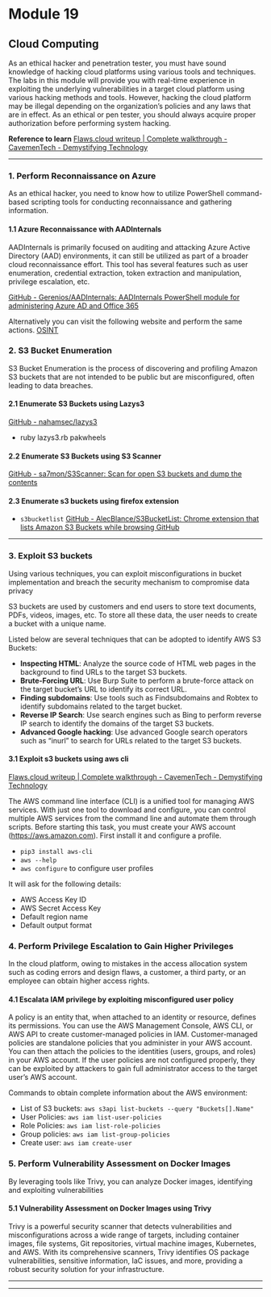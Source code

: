 # Module 19

## Cloud Computing
As an ethical hacker and penetration tester, you must have sound knowledge of hacking cloud platforms using various tools and techniques. The labs in this module will provide you with real-time experience in exploiting the underlying vulnerabilities in a target cloud platform using various hacking methods and tools. However, hacking the cloud platform may be illegal depending on the organization’s policies and any laws that are in effect. As an ethical or pen tester, you should always acquire proper authorization before performing system hacking.

**Reference to learn**
[Flaws.cloud writeup | Complete walkthrough - CavemenTech - Demystifying Technology](https://cavementech.com/2022/12/flaws-cloud-writeup.html)

---

### 1. Perform Reconnaissance on Azure
As an ethical hacker, you need to know how to utilize PowerShell command-based scripting tools for conducting reconnaissance and gathering information.

#### 1.1 Azure Reconnaissance with AADInternals
AADInternals is primarily focused on auditing and attacking Azure Active Directory (AAD) environments, it can still be utilized as part of a broader cloud reconnaissance effort. This tool has several features such as user enumeration, credential extraction, token extraction and manipulation, privilege escalation, etc.

[GitHub - Gerenios/AADInternals: AADInternals PowerShell module for administering Azure AD and Office 365](https://github.com/Gerenios/AADInternals)

Alternatively you can visit the following website and perform the same actions.
[OSINT](https://aadinternals.com/osint/)


### 2. S3 Bucket Enumeration
S3 Bucket Enumeration is the process of discovering and profiling Amazon S3 buckets that are not intended to be public but are misconfigured, often leading to data breaches.

#### 2.1 Enumerate S3 Buckets using Lazys3
[GitHub - nahamsec/lazys3](https://github.com/nahamsec/lazys3)
- ruby lazys3.rb pakwheels

#### 2.2 Enumerate S3 Buckets using S3 Scanner
[GitHub - sa7mon/S3Scanner: Scan for open S3 buckets and dump the contents](https://github.com/sa7mon/S3Scanner)

#### 2.3 Enumerate s3 buckets using firefox extension
- `s3bucketlist`
[GitHub - AlecBlance/S3BucketList: Chrome extension that lists Amazon S3 Buckets while browsing
GitHub](https://github.com/AlecBlance/S3BucketList)

---

### 3. Exploit S3 buckets
Using various techniques, you can exploit misconfigurations in bucket implementation and breach the security mechanism to compromise data privacy

S3 buckets are used by customers and end users to store text documents, PDFs, videos, images, etc. To store all these data, the user needs to create a bucket with a unique name.

Listed below are several techniques that can be adopted to identify AWS S3 Buckets:    
- **Inspecting HTML**: Analyze the source code of HTML web pages in the background to find URLs to the target S3 buckets.
- **Brute-Forcing URL**: Use Burp Suite to perform a brute-force attack on the target bucket’s URL to identify its correct URL.
- **Finding subdomains**: Use tools such as Findsubdomains and Robtex to identify subdomains related to the target bucket.
- **Reverse IP Search**: Use search engines such as Bing to perform reverse IP search to identify the domains of the target S3 buckets.
- **Advanced Google hacking**: Use advanced Google search operators such as “inurl” to search for URLs related to the target S3 buckets.

#### 3.1 Exploit s3 buckets using aws cli
[Flaws.cloud writeup | Complete walkthrough - CavemenTech - Demystifying Technology](https://cavementech.com/2022/12/flaws-cloud-writeup.html)

The AWS command line interface (CLI) is a unified tool for managing AWS services. With just one tool to download and configure, you can control multiple AWS services from the command line and automate them through scripts. Before starting this task, you must create your AWS account (https://aws.amazon.com). First install it and configure a profile.

- `pip3 install aws-cli`
- `aws --help`
- `aws configure` to configure user profiles

It will ask for the following details:
- AWS Access Key ID
- AWS Secret Access Key
- Default region name
- Default output format

### 4. Perform Privilege Escalation to Gain Higher Privileges
In the cloud platform, owing to mistakes in the access allocation system such as coding errors and design flaws, a customer, a third party, or an employee can obtain higher access rights.

#### 4.1 Escalata IAM privilege by exploiting misconfigured user policy
A policy is an entity that, when attached to an identity or resource, defines its permissions. You can use the AWS Management Console, AWS CLI, or AWS API to create customer-managed policies in IAM. Customer-managed policies are standalone policies that you administer in your AWS account. You can then attach the policies to the identities (users, groups, and roles) in your AWS account. If the user policies are not configured properly, they can be exploited by attackers to gain full administrator access to the target user’s AWS account.

Commands to obtain complete information about the AWS environment:
- List of S3 buckets: `aws s3api list-buckets --query "Buckets[].Name"`
- User Policies: `aws iam list-user-policies`
- Role Policies: `aws iam list-role-policies`
- Group policies: `aws iam list-group-policies`
- Create user: `aws iam create-user`

### 5. Perform Vulnerability Assessment on Docker Images
By leveraging tools like Trivy, you can analyze Docker images, identifying and exploiting vulnerabilities

#### 5.1 Vulnerability Assessment on Docker Images using Trivy

Trivy is a powerful security scanner that detects vulnerabilities and misconfigurations across a wide range of targets, including container images, file systems, Git repositories, virtual machine images, Kubernetes, and AWS. With its comprehensive scanners, Trivy identifies OS package vulnerabilities, sensitive information, IaC issues, and more, providing a robust security solution for your infrastructure.

---
---
